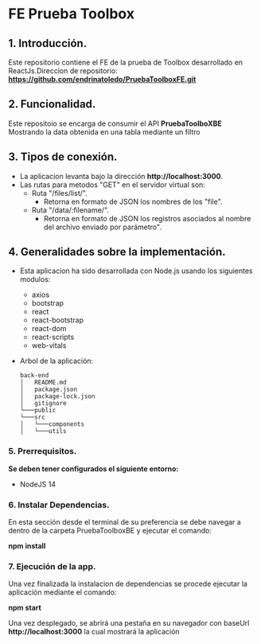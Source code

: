 # FE Prueba Toolbox

## 1. Introducción.

 Este repositorio contiene el FE de la prueba de Toolbox
 desarrollado en ReactJs.Direccion de repositorio:
 **https://github.com/endrinatoledo/PruebaToolboxFE.git** 

## 2. Funcionalidad.

 Este repositoio se encarga de consumir el API  **PruebaToolboXBE**
 Mostrando la data obtenida en una tabla mediante un filtro

## 3. Tipos de conexión.

- La aplicacion levanta bajo la dirección **http://localhost:3000**.
- Las rutas para metodos "GET" en el servidor virtual son:
  - Ruta "/files/list/".
      - Retorna en formato de JSON los nombres de los "file".
  - Ruta "/data/:filename/".
      - Retorna en formato de JSON los registros asociados al nombre
      del archivo enviado por parámetro".

## 4. Generalidades sobre la implementación.

- Esta aplicacion ha sido desarrollada con Node.js usando los siguientes modulos:
  - axios
  - bootstrap
  - react
  - react-bootstrap
  - react-dom
  - react-scripts
  - web-vitals

- Arbol de la aplicación:

	```
    back-end
    │   README.md
    │   package.json   
    │   package-lock.json   
    │   gitignore
    └───public
    └───src
    │   └───components
    │   └───utils
    ```
### 5. Prerrequisitos.

**Se deben tener configurados el siguiente entorno:**	

- NodeJS 14

### 6. Instalar Dependencias.

En esta sección desde el terminal de su preferencia se debe
navegar a dentro de la carpeta PruebaToolboxBE y ejecutar el
comando: 

**npm install**	

### 7. Ejecución de la app.

Una vez finalizada la instalacion de dependencias se procede ejecutar la
aplicación mediante el comando:

**npm start**

 Una vez desplegado, se abrirá una pestaña en su navegador con 
 baseUrl **http://localhost:3000** la cual mostrará la aplicación
